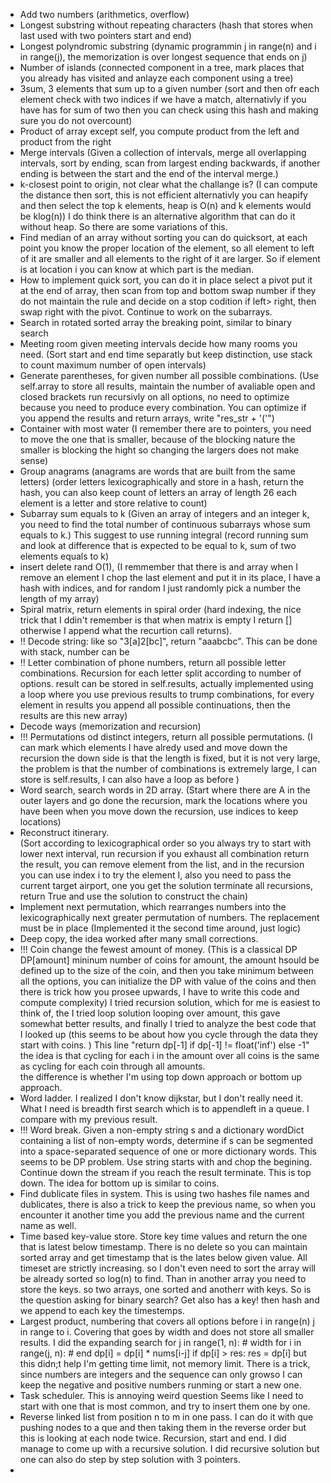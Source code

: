 - Add two numbers (arithmetics, overflow)
- Longest substring without repeating characters (hash that stores when last used with two pointers start and end)
- Longest polyndromic substring (dynamic programmin j in range(n) and i in range(j), the memorization is over longest sequence that ends on j)
- Number of islands (connected component in a tree, mark places that you already has visited and anlayze each component using a tree)
- 3sum, 3 elements that sum up to a given number (sort and then ofr each element check with two indices if we have a match, alternativly if you have has for sum of two
then you can check using this hash and making sure you do not overcount)
- Product of array except self, you compute product from the left and product from the right
- Merge intervals (Given a collection of intervals, merge all overlapping intervals, sort by ending, scan from largest ending backwards, if another ending is between the start and the end of the interval merge.)
- k-closest point to origin, not clear what the challange is? (I can compute the distance then sort, this is not efficient 
alternativly you can heapify and then select the top k elements, heap is O(n) and k elements would be klog(n)) I do think there is 
an alternative algorithm that can do it without heap. So there are some variations of this. 
- Find median of an array without sorting you can do quicksort, at each point you know the proper location of the element, so all element to left of it are smaller and all elements to the right of it are larger. So if element is at location i you can know at which part is the median. 
- How to implement quick sort, you can do it in place select a pivot put it at the end of array, then scan from top and bottom swap number if they do not maintain the rule and decide on a stop codition if left> right, then swap right with the pivot. Continue to work on the subarrays. 
- Search in rotated sorted array the breaking point, similar to binary search 
- Meeting room given meeting intervals decide how many rooms you need. (Sort start and end time separatly but keep distinction, use stack to count maximum number of open intervals)
- Generate parentheses, for given number all possible combinations. (Use self.array to store all results, maintain the number of avaliable open and closed brackets run recursivly on all options, no need to optimize because you need to produce every combination. You can optimize if you append the results and return arrays, write "res_str + '('")
- Container with most water (I remember there are to pointers, you need to move the one that is smaller, because of the blocking nature the smaller is blocking the hight so changing the largers does not make sense)
- Group anagrams (anagrams are words that are built from the same letters)  (order letters lexicographically and store in a hash, return the hash, you can also keep count of letters an array of length 26 each element is a letter and store relative to count)
- Subarray sum equals to k (Given an array of integers and an integer k, you need to find the total number of continuous subarrays whose sum equals to k.) This suggest to use running integral (record running sum and look at difference 
that is expected to be equal to k, sum of two elements equals to k)
- insert delete rand O(1), (I remmember that there is and array when I remove an element I chop the last element and put it in its place, I have a hash with indices, and for random I just randomly pick a number the length of my array)
- Spiral matrix, return elements in spiral order (hard indexing, the nice trick that I ddin't remember is that when matrix is empty I return [] otherwise I append what the recurtion call returns).
- !! Decode string: like so "3[a]2[bc]", return "aaabcbc". This can be done with stack, number can be
- !! Letter combination of phone numbers, return all possible letter combinations. Recursion for each letter split according to number of options. result can be stored in self.results, actually implemented using a loop where
 you use previous results to trump combinations, for every element in results you append all possible continuations, then the results are this new array)
- Decode ways (memorization and recursion)
- !!! Permutations od distinct integers, return all possible permutations. (I can mark which elements I have alredy used and move down the recursion
the down side is that the length is fixed, but it is not very large, the problem is that the number of combinations is extremely large, I can store is self.results, I can also have a loop as before )
- Word search, search words in 2D array.    (Start where there are A in the outer layers and go done the recursion, mark the locations where you have been when you move down the recursion, use indices to keep locations)
- Reconstruct itinerary.  
(Sort according to lexicographical order so you always try to start with lower next interval, run recursion if you exhaust all combination return the result, you can remove element from the list, and in the recursion you can use index i 
to try the element I, also you need to pass the current target airport, one you get the solution terminate all recursions, 
return True and use the solution to construct the chain)
- Implement next permutation, which rearranges numbers into the lexicographically next greater permutation of numbers. 
The replacement must be in place (Implemented it the second time around, just logic)
- Deep copy, the idea worked after many small corrections. 
- !!! Coin change the fewest amount of money. (This is a classical DP DP[amount] mininum number of coins for amount, the amount hsould be 
defined up to the size of the coin, and then you take minimum between all the options, you can initialize the DP with value of the coins
and then there is trick how you prosee upwards, I have to write this code and compute complexity)  I tried recursion solution, which for me is easiest to think of, 
the I tried loop solution looping over amount, this gave somewhat better results, and finally I tried to analyze the best code
that I looked up (this seems to be about how you cycle through the data they start with coins. ) This line "return dp[-1] if dp[-1] != float('inf') else -1"
 the idea is that cycling for each i in the amount over all coins is the same as cycling for each coin through all amounts.  
the difference is whether I'm using top down approach or bottom up approach. 
- Word ladder. I realized I don't know dijkstar, but I don't really need it. 
What I need is breadth first search which is to appendleft in a queue. I compare with my previous result. 
- !!! Word break. Given a non-empty string s and a dictionary wordDict containing a list of non-empty words, 
determine if s can be segmented into a space-separated sequence of one or more dictionary words. 
This seems to be DP problem. Use string starts with and chop the begining. Continue down the stream if you reach the
result terminate. This is top down.  The idea for bottom up is similar to coins. 
- Find dublicate files in system. This is using two hashes file names and dublicates, there is also a trick to keep the previous name, so when you encounter it another time 
you add the previous name and the current name as well.
- Time based key-value store.    Store key time values and return the one that is latest below timestamp. There is no delete 
so you can maintain sorted array and get timestamp that is the lates below given value. All timeset are strictly increasing. 
so I don't even need to sort the array will be already sorted so log(n) to find. Than in another array you need to store the keys. 
so two arrays, one sorted and anotherr with keys. So is the question asking for binary search? Get also has a key!
then hash and we append to each key the timestemps. 
- Largest product, numbering that covers all options before i in range(n) j in range to i. Covering that goes by width and 
does not store all smaller results. I did the expanding search  for j in range(1, n): # width for i in range(j, n): # end dp[i] = dp[i] * nums[i-j] if dp[i] > res: res = dp[i] but this didn;t help 
I'm getting time limit, not memory limit. There is a trick, since numbers are integers and the sequence can only growso I can keep the negative and positive numbers runming or start a new one.
- Task scheduler. This is annoying weird question Seems like I need to start with one that is most common, and try to insert them one by one. 
- Reverse linked list from position n to m in one pass. I can do it with que pushing nodes to a que and then taking them in the reverse order 
but this is looking at each node twice. Recursion, start and end. I did manage to come up with a recursive solution. I did recursive solution 
but one can also do step by step solution with 3 pointers. 
-   
                    
                     


 
 
